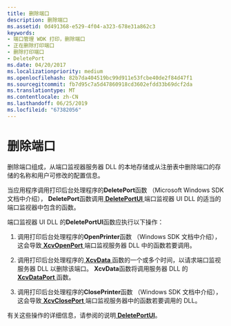 ```yaml
---
title: 删除端口
description: 删除端口
ms.assetid: 0d491368-e529-4f04-a323-678e31a862c3
keywords:
- 端口管理 WDK 打印，删除端口
- 正在删除打印端口
- 删除打印端口
- DeletePort
ms.date: 04/20/2017
ms.localizationpriority: medium
ms.openlocfilehash: 82b7da404519bc99d911e53fcbe40de2f84d47f1
ms.sourcegitcommit: fb7d95c7a5d47860918cd3602efdd33b69dcf2da
ms.translationtype: MT
ms.contentlocale: zh-CN
ms.lasthandoff: 06/25/2019
ms.locfileid: "67382056"
---
```

# <a name="deleting-a-port"></a>删除端口





删除端口组成，从端口监视器服务器 DLL 的本地存储或从注册表中删除端口的存储的名称和用户可修改的配置信息。

当应用程序调用打印后台处理程序的**DeletePort**函数 （Microsoft Windows SDK 文档中介绍）， **DeletePort**函数调用[ **DeletePortUI** ](https://docs.microsoft.com/windows-hardware/drivers/ddi/content/winsplp/nf-winsplp-deleteportui)端口监视器 UI DLL 的适当的端口监视器中包含的函数。

端口监视器 UI DLL 的**DeletePortUI**函数应执行以下操作：

1.  调用打印后台处理程序的**OpenPrinter**函数 （Windows SDK 文档中介绍），这会导致[ **XcvOpenPort** ](https://docs.microsoft.com/windows-hardware/drivers/ddi/content/winsplp/nf-winsplp-xcvopenport)端口监视服务器 DLL 中的函数若要调用。

2.  调用打印后台处理程序的[ **XcvData** ](https://docs.microsoft.com/previous-versions/ff564255(v=vs.85))函数的一个或多个时间，以请求端口监视服务器 DLL 以删除该端口。 **XcvData**函数将调用服务器 DLL 的[ **XcvDataPort** ](https://docs.microsoft.com/windows-hardware/drivers/ddi/content/winsplp/nf-winsplp-xcvdataport)函数。

3.  调用打印后台处理程序的**ClosePrinter**函数 （Windows SDK 文档中介绍），这会导致[ **XcvClosePort** ](https://docs.microsoft.com/windows-hardware/drivers/ddi/content/winsplp/nf-winsplp-xcvcloseport)端口监视服务器中的函数若要调用的 DLL。

有关这些操作的详细信息，请参阅的说明[ **DeletePortUI**](https://docs.microsoft.com/windows-hardware/drivers/ddi/content/winsplp/nf-winsplp-deleteportui)。

 

 




